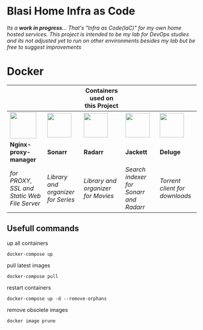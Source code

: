 # Blasi Home Infra as Code

*Its a **work in progress**... That's "Infra as Code(IaC)" for my own home hosted services. This project is intended to be my lab for DevOps studies and its not adjusted yet to run on other environments besides my lab but be free to suggest improvements*

# Docker

| ||**Containers used on this Project** |||
| ------------------------------- | --- | --- | --- | --- |
| <img src="https://nginxproxymanager.com/icon.png" height="70" width="70">|<img src="https://raw.githubusercontent.com/Sonarr/sonarr.github.io/master/img/favicon.ico" height="64" width="64">|<img src="https://raw.githubusercontent.com/Radarr/radarr.github.io/master/img/favicon.ico" height="64" width="64">|<img src="https://raw.githubusercontent.com/Jackett/Jackett/master/src/Jackett.Common/Content/favicon.ico" height="64" width="64">|<img src="https://upload.wikimedia.org/wikipedia/commons/c/c5/Deluge_icon.png?20211223232754" height="64" width="64">
|**Nginx-proxy-manager**|**Sonarr**|**Radarr**|**Jackett**|**Deluge**|
|*for PROXY, SSL and Static Web File Server*|*Library and organizer for Series*|*Library and organizer for Movies*|*Search indexer for Sonarr and Radarr*|*Torrent client for downloads*|

## Usefull commands
up all containers

    docker-compose up

pull latest images

    docker-compose pull

restart containers

    docker-compose up -d --remove-orphans

remove obsolete images

    docker image prune
